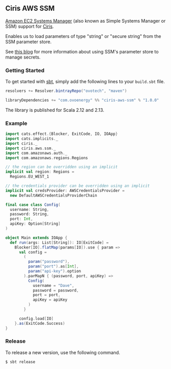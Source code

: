 ## Ciris AWS SSM

[Amazon EC2 Systems Manager](https://aws.amazon.com/ec2/systems-manager/?nc2=h_m1) (also known as Simple Systems Manager or SSM) support for [Ciris](https://cir.is).

Enables us to load parameters of type "string" or "secure string" from the SSM parameter store.

See [this blog](https://medium.com/@mda590/simple-secrets-management-via-aws-ec2-parameter-store-737477e19450) for more information about using SSM's parameter store to manage secrets.

### Getting Started

To get started with [sbt](https://www.scala-sbt.org), simply add the following lines to your `build.sbt` file.

```scala
resolvers += Resolver.bintrayRepo("ovotech", "maven")

libraryDependencies += "com.ovoenergy" %% "ciris-aws-ssm" % "1.0.0"
```

The library is published for Scala 2.12 and 2.13.

### Example

```scala
import cats.effect.{Blocker, ExitCode, IO, IOApp}
import cats.implicits._
import ciris._
import ciris.aws.ssm._
import com.amazonaws.auth._
import com.amazonaws.regions.Regions

// the region can be overridden using an implicit
implicit val region: Regions =
  Regions.EU_WEST_1

// the credentials provider can be overridden using an implicit
implicit val credsProvider: AWSCredentialsProvider =
  new DefaultAWSCredentialsProviderChain

final case class Config(
  username: String,
  password: String,
  port: Int,
  apiKey: Option[String]
)

object Main extends IOApp {
  def run(args: List[String]): IO[ExitCode] =
    Blocker[IO].flatMap(params[IO]).use { param =>
      val config =
        (
          param("password"),
          param("port").as[Int],
          param("api-key").option
        ).parMapN { (password, port, apiKey) =>
          Config(
            username = "Dave",
            password = password,
            port = port,
            apiKey = apiKey
          )
        }

      config.load[IO]
    }.as(ExitCode.Success)
}
```

### Release

To release a new version, use the following command.

```
$ sbt release
```

